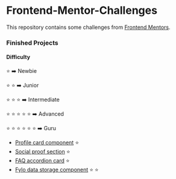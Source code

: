 # Frontend-Mentor-Challenges

This repository contains some challenges from [Frontend Mentors](https://www.frontendmentor.io/challenges). 

### Finished Projects

#### Difficulty 

:star: :arrow_right: Newbie

:star: :star: :arrow_right: Junior

:star: :star: :star: :arrow_right: Intermediate

:star: :star: :star: :star: :star: :arrow_right: Advanced

:star: :star: :star: :star: :star: :star: :arrow_right: Guru


* [Profile card component](https://mesutcifci.github.io/Frontend-Mentor-Challenges/profile-card-component-main/index.html) :star:
* [Social proof section](https://mesutcifci.github.io/Frontend-Mentor-Challenges/social-proof-section-master/index.html) :star: 
* [FAQ accordion card](https://mesutcifci.github.io/Frontend-Mentor-Challenges/faq-accordion-card-main/index.html) :star: 
* [Fylo data storage component](https://mesutcifci.github.io/Frontend-Mentor-Challenges/fylo-data-storage-component-master/index.html) :star: :star:

